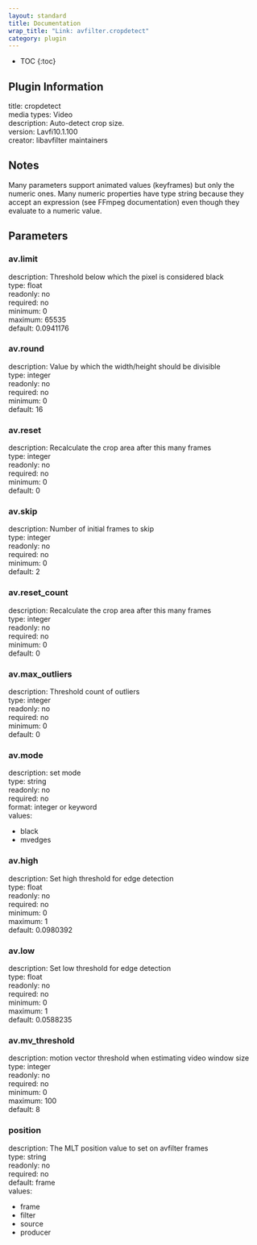 ```yaml
---
layout: standard
title: Documentation
wrap_title: "Link: avfilter.cropdetect"
category: plugin
---
```

* TOC
{:toc}

## Plugin Information

title: cropdetect  
media types:
Video  
description: Auto-detect crop size.  
version: Lavfi10.1.100  
creator: libavfilter maintainers  

## Notes

Many parameters support animated values (keyframes) but only the numeric ones. Many numeric properties have type string because they accept an expression (see FFmpeg documentation) even though they evaluate to a numeric value.

## Parameters

### av.limit

  
description:
Threshold below which the pixel is considered black  
type: float  
readonly: no  
required: no  
minimum: 0  
maximum: 65535  
default: 0.0941176  

### av.round

  
description:
Value by which the width/height should be divisible  
type: integer  
readonly: no  
required: no  
minimum: 0  
default: 16  

### av.reset

  
description:
Recalculate the crop area after this many frames  
type: integer  
readonly: no  
required: no  
minimum: 0  
default: 0  

### av.skip

  
description:
Number of initial frames to skip  
type: integer  
readonly: no  
required: no  
minimum: 0  
default: 2  

### av.reset_count

  
description:
Recalculate the crop area after this many frames  
type: integer  
readonly: no  
required: no  
minimum: 0  
default: 0  

### av.max_outliers

  
description:
Threshold count of outliers  
type: integer  
readonly: no  
required: no  
minimum: 0  
default: 0  

### av.mode

  
description:
set mode  
type: string  
readonly: no  
required: no  
format: integer or keyword  
values:  

* black
* mvedges

### av.high

  
description:
Set high threshold for edge detection  
type: float  
readonly: no  
required: no  
minimum: 0  
maximum: 1  
default: 0.0980392  

### av.low

  
description:
Set low threshold for edge detection  
type: float  
readonly: no  
required: no  
minimum: 0  
maximum: 1  
default: 0.0588235  

### av.mv_threshold

  
description:
motion vector threshold when estimating video window size  
type: integer  
readonly: no  
required: no  
minimum: 0  
maximum: 100  
default: 8  

### position

  
description:
The MLT position value to set on avfilter frames  
type: string  
readonly: no  
required: no  
default: frame  
values:  

* frame
* filter
* source
* producer

